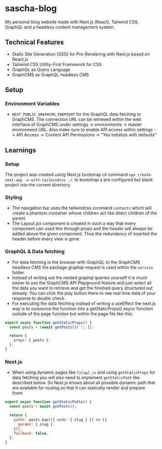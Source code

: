 # sascha-blog

My personal blog website made with Next.js (React), Tailwind CSS, GraphQL and a headless content management system.

## Technical Features

- Static Site Generation (SSG) for Pre-Rendering with Next.js based on React.js
- Tailwind CSS Utility-First Framework for CSS
- GraphQL as Query Language
- GraphCMS as GraphQL headless CMS

## Setup

### Environment Variables

- `NEXT_PUBLIC_GRAPHCMS_ENDPOINT` for the GraphQL data fetching to GraphCMS. The connection URL can be retrieved within the web interface of GraphCMS under settings -> environments -> master environment URL. Also make sure to enable API access within settings -> API Access -> Content API Permissions -> "Yes Initialize with defaults"

## Learnings

### Setup

The project was created using Next.js bootstrap cli command `npx create-next-app -e with-tailwindcss ./`. to bootstrap a pre configured but blank project into the current directory.

### Styling

- The navigation bar uses the tailwindcss command `contents` which will create a phantom container whose children act like direct children of the parent
- The Layout.jsx component is created in such a way that every component can used this through props and the header will always be added above the given component. Thus the redundancy of inserted the header before every view is gone.

### GraphQL & Data fetching

- For data fetching in the browser with GraphQL to the GraphCMS headless CMS the package graphql-request is used within the `service` folder.
- Instead of writing out the nested graphql queries yourself it is much easier to use the GraphCMS API Playground feature and just select all the data you want to retrieve and get the finished query structured out already. You can click the play button there to see real time data of your response to double check.
- For executing the data fetching instead of writing a useEffect the next.js way is to outsource the function into a getStaticProps() async function outside of the page function but within the page file like this:

```javascript
export async function getStaticProps() {
  const posts = (await getPosts()) || [];

  return {
    props: { posts },
  };
}
```

### Next.js

- When using dynamic pages like `[slug].js` and using `getStaticProps` for data fetching you will also need to implement `getStaticPath` like described below. So Next.js knows about all possible dynamic path that are available for routing so that it can statically render and prepare them.

```javascript
export async function getStaticPaths() {
  const posts = await getPosts();

  return {
    paths: posts.map(({ node: { slug } }) => ({
      params: { slug },
    })),
    fallback: false,
  };
}
```
